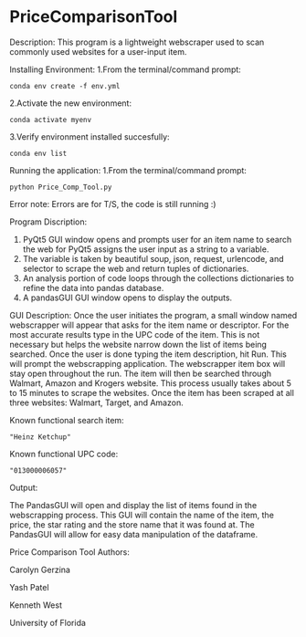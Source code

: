 # PriceComparisonTool


Description: This program is a lightweight webscraper used to scan commonly used websites for a user-input item. 


Installing Environment:
1.From the terminal/command prompt:
	
	conda env create -f env.yml

2.Activate the new environment:
	
	conda activate myenv

3.Verify environment installed succesfully:
	
	conda env list


Running the application:
1.From the terminal/command prompt:

	python Price_Comp_Tool.py


Error note:
	Errors are for T/S, the code is still running :)


Program Discription:
1. PyQt5 GUI window opens and prompts user for an item name to search the web for
PyQt5 assigns the user input as a string to a variable.
2. The variable is taken by beautiful soup, json, request, urlencode, and selector to scrape the web and return tuples of dictionaries.
3. An analysis portion of code loops through the collections dictionaries to refine the data into pandas database.
4. A pandasGUI GUI window opens to display the outputs.


GUI Description: Once the user initiates the program, a small window named webscrapper will appear that asks for the item name or descriptor.
For the most accurate results type in the UPC code of the item. This is not necessary but helps the website narrow down the list of items being searched.
Once the user is done typing the item description, hit Run. This will prompt the webscrapping application. The webscrapper item box will stay open throughout 
the run. The item will then be searched through Walmart, Amazon and Krogers website. This process usually takes about 5 to 15 minutes to scrape the websites.
Once the item has been scraped at all three websites: Walmart, Target, and Amazon.


Known functional search item:

	"Heinz Ketchup"


Known functional UPC code:

	"013000006057"

Output: 

The PandasGUI will open and display the list of items found in the webscrapping process. This GUI will 
contain the name of the item, the price, the star rating and the store name that it was found at. The PandasGUI will allow for easy data manipulation of the dataframe.


Price Comparison Tool Authors:

Carolyn Gerzina

Yash Patel

Kenneth West


University of Florida